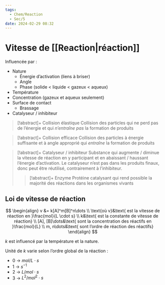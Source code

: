 ```yaml
---
tags:
  - Chem/Reaction
  - Sec/5
date: 2024-02-29 08:32
---
```


# Vitesse de [[Reaction|réaction]]

Influencée par :

- Nature
	- Énergie d’activation (liens à briser)
	- Angle
	- Phase (solide < liquide < gazeux < aqueux)
- Température
- Concentration (gazeux et aqueux seulement)
- Surface de contact
	- Brassage
- Catalyseur / inhibiteur

> [!abstract]+ Collision élastique
> Collision des particles qui ne perd pas de l’énergie et qui *n’entraîne pas* la formation de produits

> [!abstract]+ Collision efficace
> Collision des particles à énergie suffisante et à angle approprié qui *entraîne* la formation de produits

> [!abstract]+ Catalyseur / inhibiteur
> Substance qui augmente / diminue la vitesse de réaction en y participant et en abaissant / haussant l’énergie d’activation. Le catalyseur n’est pas dans les produits finaux, donc peut être réutilisé, contrairement à l’inhibiteur.
> > [!abstract]+ Enzyme
> > Protéine catalysant qui rend possible la majorité des réactions dans les organismes vivants

## Loi de vitesse de réaction

$$
\begin{align}
v &= k[A]^m[B]^n\dots \\
\text{où v}&\text{ est la vitesse de réaction en }\frac{mol}{L \cdot s} \\
k&\text{ est la constante de vitesse de réaction} \\
[A], [B]\dots&\text{ sont la concentration des réactifs en }\frac{mol}{L} \\
m, n\dots&\text{ sont l’ordre de réaction des réactifs}
\end{align}
$$

$k$ est influencé par la température et la nature.

Unité de $k$ varie selon l’ordre global de la réaction :

- 0 -> $mol/L\cdot s$
- 1 -> $s^{-1}$
- 2 -> $L/mol\cdot s$
- 3 -> $L^2/mol^2\cdot s$